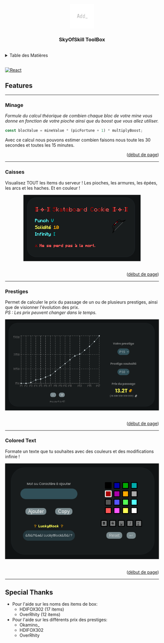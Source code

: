 <a name="readme-top"></a>

<div align="center">
  <img src="src/assets/logo.png" alt="Logo" width="80" height="80">
  <h3 align="center">SkyOfSkill ToolBox</h3>
</div>

<br />

<details>
  <summary>Table des Matières</summary>
  <ol>
    <li>
      <a href="#features">Features</a>
      <ul>
        <li><a href="#minage">Minage</a></li>
        <li><a href="#caisses">Caisses</a></li>
        <li><a href="#prestiges">Prestiges</a></li>
        <li><a href="#colored-text">Colored Text</a></li>
      </ul>
      <a href="#special-thanks">Special Thanks</a>
    </li>
  </ol>
</details>

<br />

[![React][React.js]][React-url]

## Features

---

### Minage

_Formule du calcul théorique de combien chaque bloc de votre mine vous donne en fonction de votre pioche ainsi que du boost que vous allez utiliser._

```js
const blocValue = mineValue * (picFortune + 1) * multiplyBoost;
```

Avec ce calcul nous pouvons estimer combien faisons nous toute les 30 secondes et toutes les 15 minutes.

<p align="right">(<a href="#readme-top">début de page</a>)</p>

---

### Caisses

Visualisez TOUT les items du serveur ! Les pioches, les armures, les épées, les arcs et les haches.
Et en couleur !

<div align="center">
  <img src="src/assets/example/example_item.png" alt="Example" />
</div>
<br />
<p align="right">(<a href="#readme-top">début de page</a>)</p>

---

### Prestiges

Permet de calculer le prix du passage de un ou de plusieurs prestiges, ainsi que de visionner l'évolution des prix.
<br />
_PS : Les prix peuvent changer dans le temps._

<div align="center">
  <img src="src/assets/example/example_prestiges.png" alt="Prestiges" />
</div>
<br />
<p align="right">(<a href="#readme-top">début de page</a>)</p>

---

### Colored Text

Formate un texte que tu souhaites avec des couleurs et des modifications infinie !

<div align="center">
  <img src="src/assets/example/example_colors.png" alt="Colors" />
</div>
<br />
<p align="right">(<a href="#readme-top">début de page</a>)</p>

---

## Special Thanks

- Pour l'aide sur les noms des items de box:
  - HDIFOX302 (17 items)
  - OverRhity (12 items)
- Pour l'aide sur les différents prix des prestiges:
  - Okamino\_
  - HDIFOX302
  - OverRhity

[React.js]: https://img.shields.io/badge/React-20232A?style=for-the-badge&logo=react&logoColor=61DAFB
[React-url]: https://react.dev/
